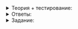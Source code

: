 <details>
<summary>Теория + тестирование:</summary>

# Вставка и удаление в произвольной позиции

В прошлом уроке вы реализовали операции над списком в целом: сравнение, присваивание, обмен содержимым. На практике часто возникает потребность в ‎точечной‎ модификации списка: вставка и удаление элементов из произвольной позиции списка. В этом уроке вы разработаете эти операции.

### Вставка элемента в произвольную позицию списка

Вспомним структуру односвязного списка. Его элементы хранятся в узлах, последовательно связанных друг с другом. Эти узлы представлены структурой  `Node`, которая хранит значение элемента и указатель на следующий узел.

----------

Адрес какого узла нужно знать, чтобы вставить новый элемент в произвольное место односвязного списка?

-   Узла, который предшествует вставляемому элементу
    
-   Узла, который следует за вставляемым элементом
    

Итак, чтобы вставить новый узел, нужно иметь доступ к узлу, который предшествует позиции вставки. Проблема возникнет при вставке в начало: полноценного предшествующего узла в этом случае не будет. Тут пригодится фиктивный узел  `head_`, который расположен «‎перед первым элементом»‎. Чтобы получить итератор на него, используем методы  `before_begin`  и  `cbefore_begin`:

```cpp
template <typename Type>
class SingleLinkedList {
public:
    [[nodiscard]] Iterator before_begin() noexcept;
    [[nodiscard]] ConstIterator cbefore_begin() const noexcept;
    [[nodiscard]] ConstIterator before_begin() const noexcept;
    ...
};
```

![1.png](https://github.com/AYglazk0v/practicum_Cpp_developer/blob/main/sprint6/%D0%9E%D0%B4%D0%BD%D0%BE%D1%81%D0%B2%D1%8F%D0%B7%D0%BD%D1%8B%D0%B9_%D1%81%D0%BF%D0%B8%D1%81%D0%BE%D0%BA/%D0%92%D1%81%D1%82%D0%B0%D0%B2%D0%BA%D0%B0_%D0%B8_%D1%83%D0%B4%D0%B0%D0%BB%D0%B5%D0%BD%D0%B8%D0%B5_%D0%B2_%D0%BF%D1%80%D0%BE%D0%B8%D0%B7%D0%B2%D0%BE%D0%BB%D1%8C%D0%BD%D0%BE%D0%B9_%D0%BF%D0%BE%D0%B7%D0%B8%D1%86%D0%B8%D0%B8/img/1.png?raw=true)

_Список из трёх элементов и итераторы  `begin`,  `before_begin`,  `end`_

Вот алгоритм вставки значения  `X`  после узла  `N`:

1.  Создаём новый узел со значением  `X`.
2.  С нового узла ссылаемся на  `N.next_node`.
3.  С  `N`  ссылаемся на новый узел.

![2.png](https://github.com/AYglazk0v/practicum_Cpp_developer/blob/main/sprint6/%D0%9E%D0%B4%D0%BD%D0%BE%D1%81%D0%B2%D1%8F%D0%B7%D0%BD%D1%8B%D0%B9_%D1%81%D0%BF%D0%B8%D1%81%D0%BE%D0%BA/%D0%92%D1%81%D1%82%D0%B0%D0%B2%D0%BA%D0%B0_%D0%B8_%D1%83%D0%B4%D0%B0%D0%BB%D0%B5%D0%BD%D0%B8%D0%B5_%D0%B2_%D0%BF%D1%80%D0%BE%D0%B8%D0%B7%D0%B2%D0%BE%D0%BB%D1%8C%D0%BD%D0%BE%D0%B9_%D0%BF%D0%BE%D0%B7%D0%B8%D1%86%D0%B8%D0%B8/img/2.png?raw=true)

_Вставка числа 50 после элемента 20 в список с элементами 10, 20, 30, 40. pos показывает позицию вставки, а p — возвращаемый итератор_

После вставки нужно увеличить размер списка и вернуть итератор, который ссылается на вновь созданный узел. Возвращённый итератор можем использовать, например, для вставки следующего элемента:

```cpp
int main() {
    SingleLinkedList<int> list;
    auto pos = list.InsertAfter(list.cbefore_begin(), 1);
    pos = list.InsertAfter(pos, 2);
    list.InsertAfter(pos, 3);
    // Список содержит {1, 2, 3}
}

```

При вставке нужно выделить динамическую память и скопировать вставляемое значение. Это может привести к выбрасыванию исключения. Чтобы метод  `InsertAfter`  обеспечивал строгую гарантию безопасности исключений, примените подход, использованный в методе  `PushFront`, — сначала создайте узел в динамической памяти, а потом обновите связи между узлами и размер списка.

### Удаление элемента из начала списка

Обозначим первый узел как  `N`  и опишем процесс его удаления:

-   указатель фиктивного элемента начинает указывать на  `N.next_node`,
-   узел  `N`  удаляется.

Эта операция выполняется за время O(1). Она не требует динамического выделения памяти, поэтому не выбрасывает исключений. Если, конечно, их не выбрасывает деструктор типа  `Type`.

![3.png](https://github.com/AYglazk0v/practicum_Cpp_developer/blob/main/sprint6/%D0%9E%D0%B4%D0%BD%D0%BE%D1%81%D0%B2%D1%8F%D0%B7%D0%BD%D1%8B%D0%B9_%D1%81%D0%BF%D0%B8%D1%81%D0%BE%D0%BA/%D0%92%D1%81%D1%82%D0%B0%D0%B2%D0%BA%D0%B0_%D0%B8_%D1%83%D0%B4%D0%B0%D0%BB%D0%B5%D0%BD%D0%B8%D0%B5_%D0%B2_%D0%BF%D1%80%D0%BE%D0%B8%D0%B7%D0%B2%D0%BE%D0%BB%D1%8C%D0%BD%D0%BE%D0%B9_%D0%BF%D0%BE%D0%B7%D0%B8%D1%86%D0%B8%D0%B8/img/3.png?raw=true)

_Процесс удаления первого узла из списка с элементами 10, 20, 30, 40_

К пустому списку операцию удаления первого элемента применить нельзя.

### Удаление элемента в произвольной позиции

----------

Адрес какого узла нужно знать, чтобы удалить произвольный элемент односвязного списка? Выберите один ответ.

-   Удаляемого узла
    
-   Узла, который предшествует удаляемому элементу
    
-   Следующего узла
    

Чтобы удалить элемент в произвольной позиции односвязного списка, нужен доступ к узлу, который предшествует удаляемому элементу. После удаления указатель с предшествующего узла будет ссылаться на узел, следующий за удаляемым. Эта операция выполняется за время O(1), так как не требует доступа к другим узлам односвязного списка.

Такая операция не выбрасывает исключений, потому что не требует динамического выделения памяти. Операция  `delete`, вызываемая, чтобы удалить узел списка, тоже не выбрасывает исключений. Исключения могут возникнуть, если их выбросит деструктор типа  `Type`, но это нетипичная ситуация — лучше никогда не выбрасывать исключений в деструкторах.

![4.png](https://github.com/AYglazk0v/practicum_Cpp_developer/blob/main/sprint6/%D0%9E%D0%B4%D0%BD%D0%BE%D1%81%D0%B2%D1%8F%D0%B7%D0%BD%D1%8B%D0%B9_%D1%81%D0%BF%D0%B8%D1%81%D0%BE%D0%BA/%D0%92%D1%81%D1%82%D0%B0%D0%B2%D0%BA%D0%B0_%D0%B8_%D1%83%D0%B4%D0%B0%D0%BB%D0%B5%D0%BD%D0%B8%D0%B5_%D0%B2_%D0%BF%D1%80%D0%BE%D0%B8%D0%B7%D0%B2%D0%BE%D0%BB%D1%8C%D0%BD%D0%BE%D0%B9_%D0%BF%D0%BE%D0%B7%D0%B8%D1%86%D0%B8%D0%B8/img/4.png?raw=true)

_Удаление элемента 30 из списка с элементами 10, 20, 30, 40. Итератор  `pos`  обозначает удаляемый узел, а  `p`  — узел, следующий за удалённым_

Метод  `EraseAfter`  возвращает итератор, который ссылается на элемент, следующий за удалённым, либо на  `end`, если произошло удаление последнего элемента списка. Возвращённый итератор можно использовать для обработки следующих элементов.

</details>

<details>
<summary>Ответы:</summary>

# Ответы на задания

Адрес какого узла нужно знать, чтобы вставить новый элемент в произвольное место односвязного списка?

-   **(+)**  Узла, который предшествует вставляемому элементу

> В односвязном списке каждый узел ссылается на следующий за ним элемент. Предыдущий узел должен сослаться на вставляемый, а вставляемый — на следующий.

-   **(-)**  Узла, который следует за вставляемым элементом

> В односвязном списке каждый узел ссылается на следующий за ним элемент. Зная лишь адрес следующего узла, невозможно получить доступ к предыдущему. А предыдущий должен сослаться на вставляемый узел.

----------

Адрес какого узла нужно знать, чтобы удалить произвольный элемент односвязного списка? Выберите один ответ.

-   **(-)**  Удаляемого узла
    
-   **(+)**  Узла, который предшествует удаляемому элементу
    
-   **(-)**  Следующего узла

</details>

<details>
<summary>Задание:</summary>

## Задание

Это задание — итоговый проект шестого спринта. Вы будете сдавать его на проверку через репозиторий на GitHub. А пока сохраните решение в своей IDE.

Реализуйте в классе односвязного списка следующие операции:

-   Метод  `PopFront`. Удаляет первый элемента непустого списка за время O(1). Не выбрасывает исключений.
-   Метод  `InsertAfter`. За время O(1) вставляет в список новое значение следом за элементом, на который ссылается переданный в  `InsertAfter`  итератор. Метод должен обеспечивать строгую гарантию безопасности исключений.
-   Метод  `EraseAfter`. За время O(1) удаляет из списка элемент, следующий за элементом, на который ссылается переданный в  `InsertAfter`  итератор. Не выбрасывает исключений.
-   Методы  `before_begin`  и  `cbefore_begin`. Возвращают итераторы, ссылающиеся на фиктивную позицию перед первым элементом списка. Такой итератор используется как параметр для методов  `InsertAfter`  и  `EraseAfter`, когда нужно вставить или удалить элемент в начале списка. Разыменовывать этот итератор нельзя.

Сигнатуры новых методов:

```cpp
template <typename Type>
class SingleLinkedList {
public:
    // Возвращает итератор, указывающий на позицию перед первым элементом односвязного списка.
    // Разыменовывать этот итератор нельзя - попытка разыменования приведёт к неопределённому поведению
    [[nodiscard]] Iterator before_begin() noexcept {
        // Реализуйте самостоятельно
        return {};
    }

    // Возвращает константный итератор, указывающий на позицию перед первым элементом односвязного списка.
    // Разыменовывать этот итератор нельзя - попытка разыменования приведёт к неопределённому поведению
    [[nodiscard]] ConstIterator cbefore_begin() const noexcept {
        // Реализуйте самостоятельно
        return {};
    }

    // Возвращает константный итератор, указывающий на позицию перед первым элементом односвязного списка.
    // Разыменовывать этот итератор нельзя - попытка разыменования приведёт к неопределённому поведению
    [[nodiscard]] ConstIterator before_begin() const noexcept {
        // Реализуйте самостоятельно
        return {};
    }

    /*
     * Вставляет элемент value после элемента, на который указывает pos.
     * Возвращает итератор на вставленный элемент
     * Если при создании элемента будет выброшено исключение, список останется в прежнем состоянии
     */
    Iterator InsertAfter(ConstIterator pos, const Type& value) {
        // Заглушка. Реализуйте метод самостоятельно
        return {};
    }

    void PopFront() noexcept {
        // Реализуйте метод самостоятельно
    }

    /*
     * Удаляет элемент, следующий за pos.
     * Возвращает итератор на элемент, следующий за удалённым
     */
    Iterator EraseAfter(ConstIterator pos) noexcept {
        // Заглушка. Реализуйте метод самостоятельно
        return {};
    }
    ...
};

```

Пример использования и тесты:

```cpp
#include <cassert>
#include <cstddef>
#include <iterator>
#include <string>
#include <utility>

template <typename Type>
class SingleLinkedList {...};

// Эта функция проверяет работу класса SingleLinkedList
void Test4() {
    struct DeletionSpy {
        ~DeletionSpy() {
            if (deletion_counter_ptr) {
                ++(*deletion_counter_ptr);
            }
        }
        int* deletion_counter_ptr = nullptr;
    };

    // Проверка PopFront
    {
        SingleLinkedList<int> numbers{3, 14, 15, 92, 6};
        numbers.PopFront();
        assert((numbers == SingleLinkedList<int>{14, 15, 92, 6}));

        SingleLinkedList<DeletionSpy> list;
        list.PushFront(DeletionSpy{});
        int deletion_counter = 0;
        list.begin()->deletion_counter_ptr = &deletion_counter;
        assert(deletion_counter == 0);
        list.PopFront();
        assert(deletion_counter == 1);
    }

    // Доступ к позиции, предшествующей begin
    {
        SingleLinkedList<int> empty_list;
        const auto& const_empty_list = empty_list;
        assert(empty_list.before_begin() == empty_list.cbefore_begin());
        assert(++empty_list.before_begin() == empty_list.begin());
        assert(++empty_list.cbefore_begin() == const_empty_list.begin());

        SingleLinkedList<int> numbers{1, 2, 3, 4};
        const auto& const_numbers = numbers;
        assert(numbers.before_begin() == numbers.cbefore_begin());
        assert(++numbers.before_begin() == numbers.begin());
        assert(++numbers.cbefore_begin() == const_numbers.begin());
    }

    // Вставка элемента после указанной позиции
    {  // Вставка в пустой список
        {
            SingleLinkedList<int> lst;
            const auto inserted_item_pos = lst.InsertAfter(lst.before_begin(), 123);
            assert((lst == SingleLinkedList<int>{123}));
            assert(inserted_item_pos == lst.begin());
            assert(*inserted_item_pos == 123);
        }

        // Вставка в непустой список
        {
            SingleLinkedList<int> lst{1, 2, 3};
            auto inserted_item_pos = lst.InsertAfter(lst.before_begin(), 123);

            assert(inserted_item_pos == lst.begin());
            assert(inserted_item_pos != lst.end());
            assert(*inserted_item_pos == 123);
            assert((lst == SingleLinkedList<int>{123, 1, 2, 3}));

            inserted_item_pos = lst.InsertAfter(lst.begin(), 555);
            assert(++SingleLinkedList<int>::Iterator(lst.begin()) == inserted_item_pos);
            assert(*inserted_item_pos == 555);
            assert((lst == SingleLinkedList<int>{123, 555, 1, 2, 3}));
        };
    }

    // Вспомогательный класс, бросающий исключение после создания N-копии
    struct ThrowOnCopy {
        ThrowOnCopy() = default;
        explicit ThrowOnCopy(int& copy_counter) noexcept
            : countdown_ptr(&copy_counter) {
        }
        ThrowOnCopy(const ThrowOnCopy& other)
            : countdown_ptr(other.countdown_ptr)  //
        {
            if (countdown_ptr) {
                if (*countdown_ptr == 0) {
                    throw std::bad_alloc();
                } else {
                    --(*countdown_ptr);
                }
            }
        }
        // Присваивание элементов этого типа не требуется
        ThrowOnCopy& operator=(const ThrowOnCopy& rhs) = delete;
        // Адрес счётчика обратного отсчёта. Если не равен nullptr, то уменьшается при каждом копировании.
        // Как только обнулится, конструктор копирования выбросит исключение
        int* countdown_ptr = nullptr;
    };

    // Проверка обеспечения строгой гарантии безопасности исключений
    {
        bool exception_was_thrown = false;
        for (int max_copy_counter = 10; max_copy_counter >= 0; --max_copy_counter) {
            SingleLinkedList<ThrowOnCopy> list{ThrowOnCopy{}, ThrowOnCopy{}, ThrowOnCopy{}};
            try {
                int copy_counter = max_copy_counter;
                list.InsertAfter(list.cbegin(), ThrowOnCopy(copy_counter));
                assert(list.GetSize() == 4u);
            } catch (const std::bad_alloc&) {
                exception_was_thrown = true;
                assert(list.GetSize() == 3u);
                break;
            }
        }
        assert(exception_was_thrown);
    }

    // Удаление элементов после указанной позиции
    {
        {
            SingleLinkedList<int> lst{1, 2, 3, 4};
            const auto& const_lst = lst;
            const auto item_after_erased = lst.EraseAfter(const_lst.cbefore_begin());
            assert((lst == SingleLinkedList<int>{2, 3, 4}));
            assert(item_after_erased == lst.begin());
        }
        {
            SingleLinkedList<int> lst{1, 2, 3, 4};
            const auto item_after_erased = lst.EraseAfter(lst.cbegin());
            assert((lst == SingleLinkedList<int>{1, 3, 4}));
            assert(item_after_erased == (++lst.begin()));
        }
        {
            SingleLinkedList<int> lst{1, 2, 3, 4};
            const auto item_after_erased = lst.EraseAfter(++(++lst.cbegin()));
            assert((lst == SingleLinkedList<int>{1, 2, 3}));
            assert(item_after_erased == lst.end());
        }
        {
            SingleLinkedList<DeletionSpy> list{DeletionSpy{}, DeletionSpy{}, DeletionSpy{}};
            auto after_begin = ++list.begin();
            int deletion_counter = 0;
            after_begin->deletion_counter_ptr = &deletion_counter;
            assert(deletion_counter == 0u);
            list.EraseAfter(list.cbegin());
            assert(deletion_counter == 1u);
        }
    }
}

int main() {
    Test4();
}

```

### Прекод

В качестве заготовки кода используйте своё решение из предыдущего урока.

### Ограничения

Не меняйте сигнатуры всех публичных методов класса  `SingleLinkedList`, его итераторов и операций, чтобы код скомпилировался без ошибок.

Считайте, что тип  `Type`  удовлетворяет следующим ограничениям:

-   Имеет конструктор без параметров.
-   Имеет копирующий конструктор.
-   Деструктор не выбрасывает исключений.

### Что отправлять на проверку

В решении должна быть реализация класса  `SingleLinkedList`  с перегруженными операциями, функцией  `swap`  и нужными для их работы директивами  `#include`. Функция  `main`  учитываться при проверке не будет.

### Как будет тестироваться ваш код

При тестировании не будут происходить следующие операции:

-   Удаление элемента в начале пустого списка.
-   Передача в методы  `InsertAfter`  и  `EraseAfter`  end-итератора текущего списка, невалидного итератора либо итератора, ссылающегося на элемент другого списка.

Не усложняйте класс списка и итератора, чтобы выявить ситуации некорректного использования итераторов.

### Подсказка

Пример использования и тесты из условия — лучшая подсказка.

</details>
